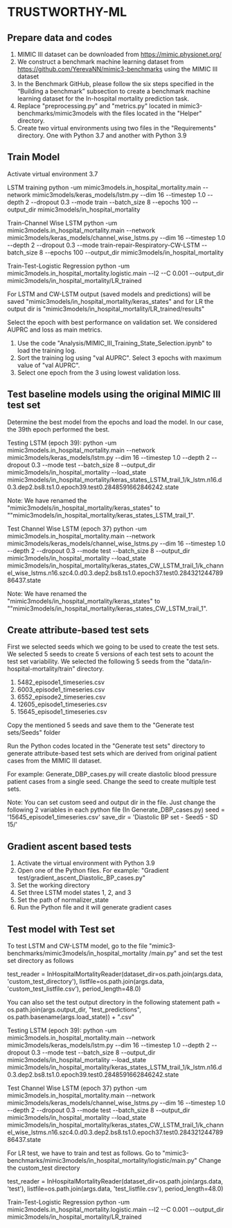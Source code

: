 # TRUSTWORTHY-ML

## Prepare data and codes
1. MIMIC III dataset can be downloaded from https://mimic.physionet.org/
2. We construct a benchmark machine learning dataset from https://github.com/YerevaNN/mimic3-benchmarks using the MIMIC III dataset
3. In the Benchmark GitHub, please follow the six steps specified in the “Building a benchmark” subsection to create a benchmark machine learning dataset for the In-hospital mortality prediction task.
4. Replace "preprocessing.py" and "metrics.py" located in mimic3-benchmarks/mimic3models with the files located in the "Helper" directory.
5. Create two virtual environments using two files in the "Requirements" directory. One with Python 3.7 and another with Python 3.9

## Train Model
Activate virtual environment 3.7

LSTM training
python -um mimic3models.in_hospital_mortality.main --network mimic3models/keras_models/lstm.py --dim 16 --timestep 1.0 --depth 2 --dropout 0.3 --mode train --batch_size 8 --epochs 100 --output_dir mimic3models/in_hospital_mortality

Train-Channel Wise LSTM
python -um mimic3models.in_hospital_mortality.main --network mimic3models/keras_models/channel_wise_lstms.py --dim 16 --timestep 1.0 --depth 2 --dropout 0.3 --mode train-repair-Respiratory-CW-LSTM --batch_size 8 --epochs 100 --output_dir mimic3models/in_hospital_mortality

Train-Test-Logistic Regression 
python -um mimic3models.in_hospital_mortality.logistic.main --l2 --C 0.001 --output_dir mimic3models/in_hospital_mortality/LR_trained

For LSTM and CW-LSTM output (saved models and predictions) will be saved "mimic3models/in_hospital_mortality/keras_states" and for LR the output dir is "mimic3models/in_hospital_mortality/LR_trained/results"

Select the epoch with best performance on validation set. We considered AUPRC and loss as main metrics. 
1. Use the code "Analysis/MIMIC_III_Training_State_Selection.ipynb" to load the training log.
2. Sort the training log using "val AUPRC". Select 3 epochs with maximum value of "val AUPRC".
3. Select one epoch from the 3 using lowest validation loss.

## Test baseline models using the  original MIMIC III test set
Determine the best model from the epochs and load the model. In our case, the 39th epoch performed the best. 

Testing LSTM (epoch 39):
python -um mimic3models.in_hospital_mortality.main --network mimic3models/keras_models/lstm.py --dim 16 --timestep 1.0 --depth 2 --dropout 0.3 --mode test --batch_size 8 --output_dir mimic3models/in_hospital_mortality --load_state mimic3models/in_hospital_mortality/keras_states_LSTM_trail_1/k_lstm.n16.d0.3.dep2.bs8.ts1.0.epoch39.test0.2848591662846242.state

Note: We have renamed the "mimic3models/in_hospital_mortality/keras_states" to ""mimic3models/in_hospital_mortality/keras_states_LSTM_trail_1".

Test Channel Wise LSTM (epoch 37)
python -um mimic3models.in_hospital_mortality.main --network mimic3models/keras_models/channel_wise_lstms.py --dim 16 --timestep 1.0 --depth 2 --dropout 0.3 --mode test --batch_size 8 --output_dir mimic3models/in_hospital_mortality --load_state mimic3models/in_hospital_mortality/keras_states_CW_LSTM_trail_1/k_channel_wise_lstms.n16.szc4.0.d0.3.dep2.bs8.ts1.0.epoch37.test0.28432124478986437.state

Note: We have renamed the "mimic3models/in_hospital_mortality/keras_states" to ""mimic3models/in_hospital_mortality/keras_states_CW_LSTM_trail_1".

## Create attribute-based test sets
First we selected seeds which we going to be used to create the test sets. We selected 5 seeds to create 5 versions of each test sets to acount the test set variability. We selected the following 5 seeds from the "data/in-hospital-mortality/train" directory.
1. 5482_episode1_timeseries.csv
2. 6003_episode1_timeseries.csv
3. 6552_episode2_timeseries.csv
4. 12605_episode1_timeseries.csv
5. 15645_episode1_timeseries.csv

Copy the mentioned 5 seeds and save them to the "Generate test sets/Seeds" folder

Run the Python codes located in the "Generate test sets" directory to generate attribute-based test sets which are derived from original patient cases from the MIMIC III dataset. 

For example: Generate_DBP_cases.py will create diastolic blood pressure patient cases from a single seed.
Change the seed to create multiple test sets. 

Note: You can set custom seed and output dir in the file. Just change the following 2 variables in each python file
(In Generate_DBP_cases.py)
seed = '15645_episode1_timeseries.csv'
save_dir = 'Diastolic BP set - Seed5 - SD 15/'

## Gradient ascent based tests
1. Activate the virtual environment with Python 3.9
2. Open one of the Python files. For example: "Gradient test/gradient_ascent_Diastolic_BP_cases.py"
3. Set the working directory
4. Set three LSTM model states 1, 2, and 3
5. Set the path of normalizer_state
6. Run the Python file and it will generate gradient cases


## Test model with Test set
To test LSTM and CW-LSTM model, go to the file "mimic3-benchmarks/mimic3models/in_hospital_mortality
/main.py" and set the test set directory as follows

test_reader = InHospitalMortalityReader(dataset_dir=os.path.join(args.data, 'custom_test_directory'),
                                            listfile=os.path.join(args.data, 'custom_test_listfile.csv'),
                                            period_length=48.0)

You can also set the test output directory in the following statement
path = os.path.join(args.output_dir, "test_predictions", os.path.basename(args.load_state)) + ".csv"

Testing LSTM (epoch 39):
python -um mimic3models.in_hospital_mortality.main --network mimic3models/keras_models/lstm.py --dim 16 --timestep 1.0 --depth 2 --dropout 0.3 --mode test --batch_size 8 --output_dir mimic3models/in_hospital_mortality --load_state mimic3models/in_hospital_mortality/keras_states_LSTM_trail_1/k_lstm.n16.d0.3.dep2.bs8.ts1.0.epoch39.test0.2848591662846242.state

Test Channel Wise LSTM (epoch 37)
python -um mimic3models.in_hospital_mortality.main --network mimic3models/keras_models/channel_wise_lstms.py --dim 16 --timestep 1.0 --depth 2 --dropout 0.3 --mode test --batch_size 8 --output_dir mimic3models/in_hospital_mortality --load_state mimic3models/in_hospital_mortality/keras_states_CW_LSTM_trail_1/k_channel_wise_lstms.n16.szc4.0.d0.3.dep2.bs8.ts1.0.epoch37.test0.28432124478986437.state

For LR test, we have to train and test as follows.
Go to "mimic3-benchmarks/mimic3models/in_hospital_mortality/logistic/main.py"
Change the custom_test directory 

test_reader = InHospitalMortalityReader(dataset_dir=os.path.join(args.data, 'test'),
                                            listfile=os.path.join(args.data, 'test_listfile.csv'),
                                            period_length=48.0)

Train-Test-Logistic Regression 
python -um mimic3models.in_hospital_mortality.logistic.main --l2 --C 0.001 --output_dir mimic3models/in_hospital_mortality/LR_trained



